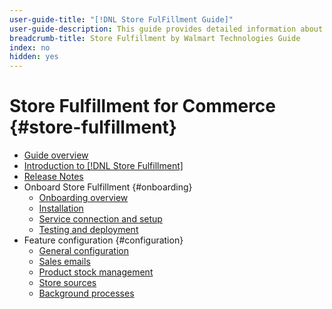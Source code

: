 ```yaml
---
user-guide-title: "[!DNL Store FulFillment Guide]"
user-guide-description: This guide provides detailed information about installing and configuring Store Fulfillment services for your Adobe Commerce or Magento Open Source store.
breadcrumb-title: Store Fulfillment by Walmart Technologies Guide
index: no
hidden: yes
---
```


# Store Fulfillment for Commerce {#store-fulfillment}

- [Guide overview](guide-overview.md)
- [Introduction to [!DNL Store Fulfillment]](introduction.md)
- [Release Notes](release-notes.md)
- Onboard Store Fulfillment {#onboarding}
  - [Onboarding overview](onboard.md)
  - [Installation](install.md)
  - [Service connection and setup](connect-set-up-service.md)
  - [Testing and deployment](test-deploy.md)
- Feature configuration {#configuration}
  - [General configuration](enable-general.md)
  - [Sales emails](sales-emails.md)
  - [Product stock management](product-stock.md)
  - [Store sources](store-sources.md)
  - [Background processes](background-processes.md)
